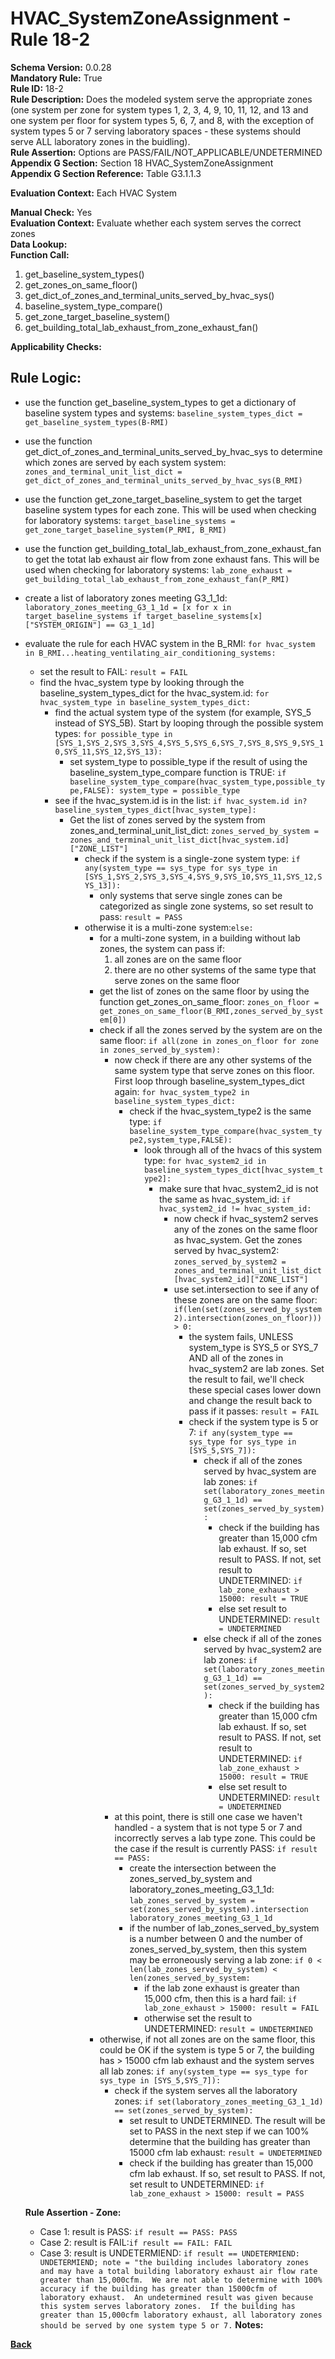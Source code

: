 # HVAC_SystemZoneAssignment - Rule 18-2 
**Schema Version:** 0.0.28  
**Mandatory Rule:** True  
**Rule ID:** 18-2  
**Rule Description:** Does the modeled system serve the appropriate zones (one system per zone for system types 1, 2, 3, 4, 9, 10, 11, 12, and 13 and one system per floor for system types 5, 6, 7, and 8, with the exception of system types 5 or 7 serving laboratory spaces - these systems should serve ALL laboratory zones in the buidling).  
**Rule Assertion:** Options are PASS/FAIL/NOT_APPLICABLE/UNDETERMINED  
**Appendix G Section:** Section 18 HVAC_SystemZoneAssignment  
**Appendix G Section Reference:** Table G3.1.1.3  

**Evaluation Context:** Each HVAC System  


**Manual Check:** Yes  
**Evaluation Context:** Evaluate whether each system serves the correct zones  
**Data Lookup:**   
**Function Call:** 

1. get_baseline_system_types()
2. get_zones_on_same_floor()
3. get_dict_of_zones_and_terminal_units_served_by_hvac_sys()
4. baseline_system_type_compare()
5. get_zone_target_baseline_system()
6. get_building_total_lab_exhaust_from_zone_exhaust_fan()


**Applicability Checks:**

## Rule Logic:  
- use the function get_baseline_system_types to get a dictionary of baseline system types and systems: `baseline_system_types_dict = get_baseline_system_types(B-RMI)`
- use the function get_dict_of_zones_and_terminal_units_served_by_hvac_sys to determine which zones are served by each system system: `zones_and_terminal_unit_list_dict = get_dict_of_zones_and_terminal_units_served_by_hvac_sys(B_RMI)`
- use the function get_zone_target_baseline_system to get the target baseline system types for each zone.  This will be used when checking for laboratory systems: `target_baseline_systems = get_zone_target_baseline_system(P_RMI, B_RMI)`
- use the function get_building_total_lab_exhaust_from_zone_exhaust_fan to get the totat lab exhaust air flow from zone exhaust fans.  This will be used when checking for laboratory systems: `lab_zone_exhaust = get_building_total_lab_exhaust_from_zone_exhaust_fan(P_RMI)`
- create a list of laboratory zones meeting G3_1_1d: `laboratory_zones_meeting_G3_1_1d = [x for x in target_baseline_systems if target_baseline_systems[x]["SYSTEM_ORIGIN"] == G3_1_1d]`
- evaluate the rule for each HVAC system in the B_RMI: `for hvac_system in B_RMI...heating_ventilating_air_conditioning_systems:`
	- set the result to FAIL: `result = FAIL`
	- find the hvac_system type by looking through the baseline_system_types_dict for the hvac_system.id: `for hvac_system_type in baseline_system_types_dict:`
		- find the actual system type of the system (for example, SYS_5 instead of SYS_5B).  Start by looping through the possible system types: `for possible_type in [SYS_1,SYS_2,SYS_3,SYS_4,SYS_5,SYS_6,SYS_7,SYS_8,SYS_9,SYS_10,SYS_11,SYS_12,SYS_13):`
			- set system_type to possible_type if the result of using the baseline_system_type_compare function is TRUE: `if baseline_system_type_compare(hvac_system_type,possible_type,FALSE): system_type = possible_type`
		- see if the hvac_system.id is in the list: `if hvac_system.id in? baseline_system_types_dict[hvac_system_type]:`
  			- Get the list of zones served by the system from zones_and_terminal_unit_list_dict: `zones_served_by_system = zones_and_terminal_unit_list_dict[hvac_system.id]["ZONE_LIST"]`
     			- check if the system is a single-zone system type: `if any(system_type == sys_type for sys_type in [SYS_1,SYS_2,SYS_3,SYS_4,SYS_9,SYS_10,SYS_11,SYS_12,SYS_13]):`
     				- only systems that serve single zones can be categorized as single zone systems, so set result to pass: `result = PASS`
     			- otherwise it is a multi-zone system:`else:`
					- for a multi-zone system, in a building without lab zones, the system can pass if:
						1. all zones are on the same floor
						2. there are no other systems of the same type that serve zones on the same floor
					- get the list of zones on the same floor by using the function get_zones_on_same_floor: `zones_on_floor = get_zones_on_same_floor(B_RMI,zones_served_by_system[0])`
					- check if all the zones served by the system are on the same floor: `if all(zone in zones_on_floor for zone in zones_served_by_system):`
						- now check if there are any other systems of the same system type that serve zones on this floor.  First loop through baseline_system_types_dict again: `for hvac_system_type2 in baseline_system_types_dict:`
							- check if the hvac_system_type2 is the same type: `if baseline_system_type_compare(hvac_system_type2,system_type,FALSE):`
								- look through all of the hvacs of this system type: `for hvac_system2_id in baseline_system_types_dict[hvac_system_type2]:`
									- make sure that hvac_system2_id is not the same as hvac_system_id: `if hvac_system2_id != hvac_system_id:`
										- now check if hvac_system2 serves any of the zones on the same floor as hvac_system.  Get the zones served by hvac_system2: `zones_served_by_system2 = zones_and_terminal_unit_list_dict[hvac_system2_id]["ZONE_LIST"]`
										- use set.intersection to see if any of these zones are on the same floor: `if(len(set(zones_served_by_system2).intersection(zones_on_floor))) > 0:`
											- the system fails, UNLESS system_type is SYS_5 or SYS_7 AND all of the zones in hvac_system2 are lab zones.  Set the result to fail, we'll check these special cases lower down and change the result back to pass if it passes: `result = FAIL`
											- check if the system type is 5 or 7: `if any(system_type == sys_type for sys_type in [SYS_5,SYS_7]):`
												- check if all of the zones served by hvac_system are lab zones: `if set(laboratory_zones_meeting_G3_1_1d) == set(zones_served_by_system):`
													- check if the building has greater than 15,000 cfm lab exhaust.  If so, set result to PASS.  If not, set result to UNDETERMINED: `if lab_zone_exhaust > 15000: result = TRUE`
													- else set result to UNDETERMINED: `result = UNDETERMINED`
												- else check if all of the zones served by hvac_system2 are lab zones: `if set(laboratory_zones_meeting_G3_1_1d) == set(zones_served_by_system2):`
													- check if the building has greater than 15,000 cfm lab exhaust.  If so, set result to PASS.  If not, set result to UNDETERMINED: `if lab_zone_exhaust > 15000: result = TRUE`
													- else set result to UNDETERMINED: `result = UNDETERMINED`
						- at this point, there is still one case we haven't handled - a system that is not type 5 or 7 and incorrectly serves a lab type zone.  This could be the case if the result is currently PASS: `if result == PASS:`
							- create the intersection between the zones_served_by_system and laboratory_zones_meeting_G3_1_1d: `lab_zones_served_by_system = set(zones_served_by_system).intersection laboratory_zones_meeting_G3_1_1d`
							- if the number of lab_zones_served_by_system is a number between 0 and the number of zones_served_by_system, then this system may be erroneously serving a lab zone: `if 0 < len(lab_zones_served_by_system) < len(zones_served_by_system:`
								- if the lab zone exhaust is greater than 15,000 cfm, then this is a hard fail: `if lab_zone_exhaust > 15000: result = FAIL`
								- otherwise set the result to UNDETERMINED: `result = UNDETERMINED`
					- otherwise, if not all zones are on the same floor, this could be OK if the system is type 5 or 7, the building has > 15000 cfm lab exhaust and the system serves all lab zones: `if any(system_type == sys_type for sys_type in [SYS_5,SYS_7]):`
						- check if the system serves all the laboratory zones: `if set(laboratory_zones_meeting_G3_1_1d) == set(zones_served_by_system):`
							- set result to UNDETERMINED.  The result will be set to PASS in the next step if we can 100% determine that the building has greater than 15000 cfm lab exhaust: `result = UNDETERMINED`
							- check if the building has greater than 15,000 cfm lab exhaust.  If so, set result to PASS.  If not, set result to UNDETERMINED: `if lab_zone_exhaust > 15000: result = PASS`
					
  **Rule Assertion - Zone:**

  - Case 1: result is PASS: `if result == PASS: PASS`
  - Case 2: result is FAIL:`if result == FAIL: FAIL`
  - Case 3: result is UNDETERMIEND: `if result == UNDETERMIEND: UNDETERMIEND; note = "the building includes laboratory zones and may have a total building laboratory exhaust air flow rate greater than 15,000cfm.  We are not able to determine with 100% accuracy if the building has greater than 15000cfm of laboratory exhaust.  An undetermined result was given because this system serves laboratory zones.  If the building has greater than 15,000cfm laboratory exhaust, all laboratory zones should be served by one system type 5 or 7.`
**Notes:**

**[Back](../_toc.md)**
